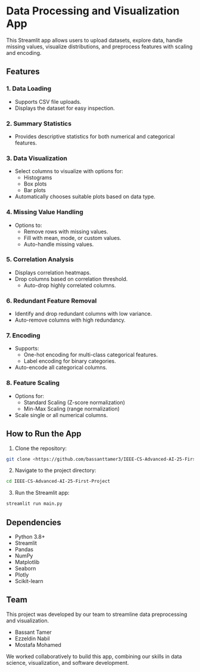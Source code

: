 # Data Processing and Visualization App 

This Streamlit app allows users to upload datasets, explore data, handle missing values, visualize distributions, and preprocess features with scaling and encoding.

## Features

### 1. Data Loading
- Supports CSV file uploads.
- Displays the dataset for easy inspection.

### 2. Summary Statistics
- Provides descriptive statistics for both numerical and categorical features.

### 3. Data Visualization
- Select columns to visualize with options for:
  - Histograms
  - Box plots
  - Bar plots
- Automatically chooses suitable plots based on data type.

### 4. Missing Value Handling
- Options to:
  - Remove rows with missing values.
  - Fill with mean, mode, or custom values.
  - Auto-handle missing values.

### 5. Correlation Analysis
- Displays correlation heatmaps.
- Drop columns based on correlation threshold.
  - Auto-drop highly correlated columns.

### 6. Redundant Feature Removal
- Identify and drop redundant columns with low variance.
- Auto-remove columns with high redundancy.

### 7. Encoding
- Supports:
  - One-hot encoding for multi-class categorical features.
  - Label encoding for binary categories.
- Auto-encode all categorical columns.

### 8. Feature Scaling
- Options for:
  - Standard Scaling (Z-score normalization)
  - Min-Max Scaling (range normalization)
- Scale single or all numerical columns.

## How to Run the App

1. Clone the repository:
```bash
git clone <https://github.com/bassanttamer3/IEEE-CS-Advanced-AI-25-First-Project>
```
2. Navigate to the project directory:
```bash
cd IEEE-CS-Advanced-AI-25-First-Project
```
3. Run the Streamlit app:
```bash
streamlit run main.py
```

## Dependencies
- Python 3.8+
- Streamlit
- Pandas
- NumPy
- Matplotlib
- Seaborn
- Plotly
- Scikit-learn


## Team

This project was developed by our team to streamline data preprocessing and visualization.

- Bassant Tamer
- Ezzeldin Nabil
- Mostafa Mohamed


We worked collaboratively to build this app, combining our skills in data science, visualization, and software development.


